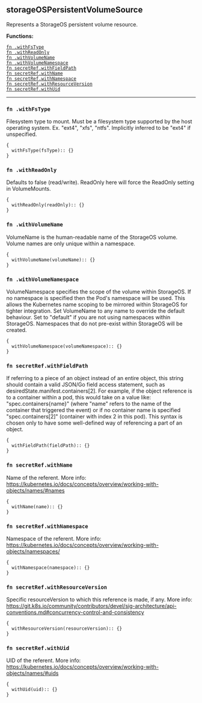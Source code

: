 
## storageOSPersistentVolumeSource
Represents a StorageOS persistent volume resource.

**Functions:**

[`fn .withFsType`](#fn-withfstype)  
[`fn .withReadOnly`](#fn-withreadonly)  
[`fn .withVolumeName`](#fn-withvolumename)  
[`fn .withVolumeNamespace`](#fn-withvolumenamespace)  
[`fn secretRef.withFieldPath`](#fn-secretrefwithfieldpath)  
[`fn secretRef.withName`](#fn-secretrefwithname)  
[`fn secretRef.withNamespace`](#fn-secretrefwithnamespace)  
[`fn secretRef.withResourceVersion`](#fn-secretrefwithresourceversion)  
[`fn secretRef.withUid`](#fn-secretrefwithuid)  

---


### `fn .withFsType`
Filesystem type to mount. Must be a filesystem type supported by the host operating system. Ex. "ext4", "xfs", "ntfs". Implicitly inferred to be "ext4" if unspecified.
```jsonnet
{
  withFsType(fsType):: {}
}
```

### `fn .withReadOnly`
Defaults to false (read/write). ReadOnly here will force the ReadOnly setting in VolumeMounts.
```jsonnet
{
  withReadOnly(readOnly):: {}
}
```

### `fn .withVolumeName`
VolumeName is the human-readable name of the StorageOS volume.  Volume names are only unique within a namespace.
```jsonnet
{
  withVolumeName(volumeName):: {}
}
```

### `fn .withVolumeNamespace`
VolumeNamespace specifies the scope of the volume within StorageOS.  If no namespace is specified then the Pod's namespace will be used.  This allows the Kubernetes name scoping to be mirrored within StorageOS for tighter integration. Set VolumeName to any name to override the default behaviour. Set to "default" if you are not using namespaces within StorageOS. Namespaces that do not pre-exist within StorageOS will be created.
```jsonnet
{
  withVolumeNamespace(volumeNamespace):: {}
}
```

### `fn secretRef.withFieldPath`
If referring to a piece of an object instead of an entire object, this string should contain a valid JSON/Go field access statement, such as desiredState.manifest.containers[2]. For example, if the object reference is to a container within a pod, this would take on a value like: "spec.containers{name}" (where "name" refers to the name of the container that triggered the event) or if no container name is specified "spec.containers[2]" (container with index 2 in this pod). This syntax is chosen only to have some well-defined way of referencing a part of an object.
```jsonnet
{
  withFieldPath(fieldPath):: {}
}
```

### `fn secretRef.withName`
Name of the referent. More info: https://kubernetes.io/docs/concepts/overview/working-with-objects/names/#names
```jsonnet
{
  withName(name):: {}
}
```

### `fn secretRef.withNamespace`
Namespace of the referent. More info: https://kubernetes.io/docs/concepts/overview/working-with-objects/namespaces/
```jsonnet
{
  withNamespace(namespace):: {}
}
```

### `fn secretRef.withResourceVersion`
Specific resourceVersion to which this reference is made, if any. More info: https://git.k8s.io/community/contributors/devel/sig-architecture/api-conventions.md#concurrency-control-and-consistency
```jsonnet
{
  withResourceVersion(resourceVersion):: {}
}
```

### `fn secretRef.withUid`
UID of the referent. More info: https://kubernetes.io/docs/concepts/overview/working-with-objects/names/#uids
```jsonnet
{
  withUid(uid):: {}
}
```

